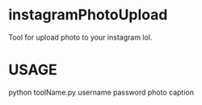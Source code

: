 # instagramPhotoUpload
Tool for upload photo to your instagram lol.
# USAGE
python toolName.py username password photo caption
